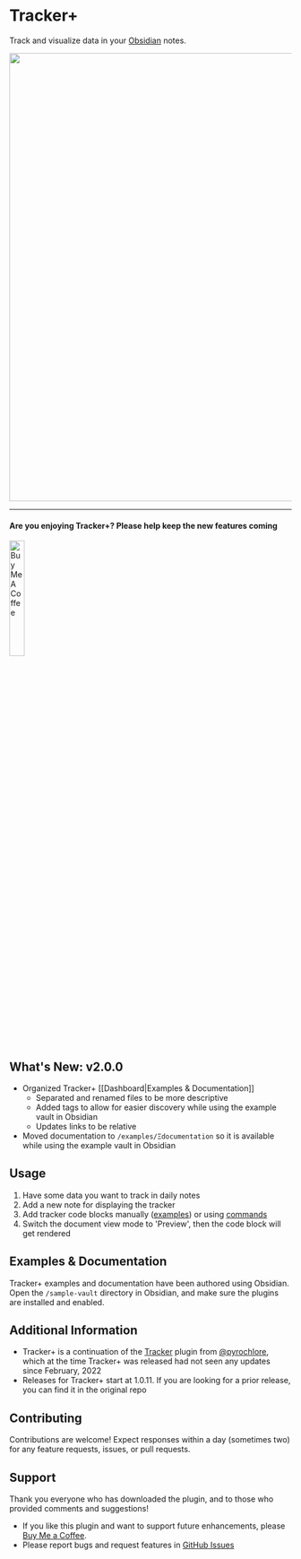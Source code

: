# Tracker+

Track and visualize data in your [Obsidian](https://obsidian.md/) notes.

<img src="sample-vault/Ξdocumentation/images/screenshot_v1.9.png" width="800">

---

#### Are you enjoying Tracker+? Please help keep the new features coming

<a href="https://www.buymeacoffee.com/gr8rthan" target="_blank"><img src="sample-vault/Ξdocumentation/images/bmc/buttons/violet-button.png" alt="Buy Me A Coffee" height="23%" width="23%"></a>

## What's New: v2.0.0

- Organized Tracker+ [[Dashboard|Examples & Documentation]]
  - Separated and renamed files to be more descriptive
  - Added tags to allow for easier discovery while using the example vault in Obsidian
  - Updates links to be relative
- Moved documentation to `/examples/Ξdocumentation` so it is available while using the example vault in Obsidian

## Usage

1. Have some data you want to track in daily notes
2. Add a new note for displaying the tracker
3. Add tracker code blocks manually ([examples](https://github.com/greater-than/Obsidian-Tracker-Plus/blob/main/examples)) or using [commands](./sample-vault/Ξdocumentation/Commands.md)
4. Switch the document view mode to 'Preview', then the code block will get rendered

## Examples & Documentation

Tracker+ examples and documentation have been authored using Obsidian. Open the `/sample-vault` directory in Obsidian, and make sure the plugins are installed and enabled.

## Additional Information

- Tracker+ is a continuation of the [Tracker](https://github.com/pyrochlore/obsidian-tracker) plugin from [@pyrochlore](https://github.com/pyrochlore), which at the time Tracker+ was released had not seen any updates since February, 2022
- Releases for Tracker+ start at 1.0.11. If you are looking for a prior release, you can find it in the original repo

## Contributing

Contributions are welcome! Expect responses within a day (sometimes two) for any feature requests, issues, or pull requests.

## Support

Thank you everyone who has downloaded the plugin, and to those who provided comments and suggestions!

- If you like this plugin and want to support future enhancements, please [Buy Me a Coffee](https://www.buymeacoffee.com/gr8rthan).
- Please report bugs and request features in [GitHub Issues](https://github.com/greater-than/Obsidian-Tracker-Plus/issues)
